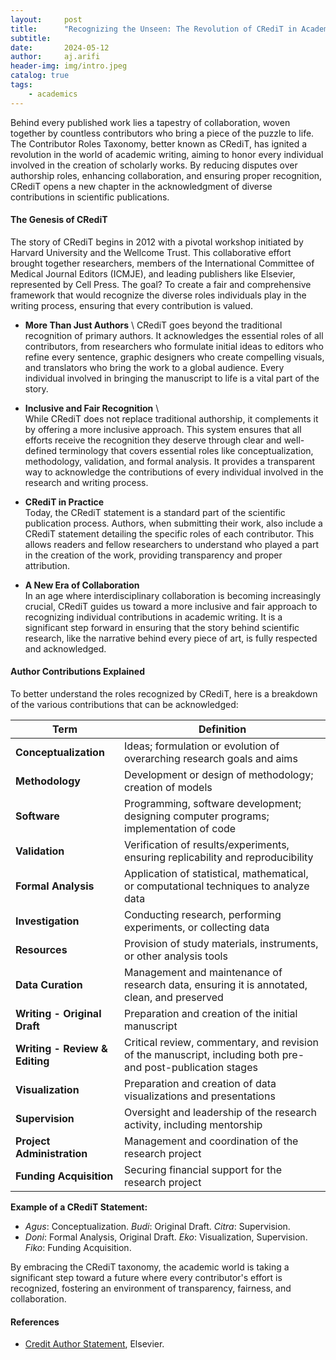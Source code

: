 ```yaml
---
layout:     post
title:      "Recognizing the Unseen: The Revolution of CRediT in Academic Publishing"
subtitle:   
date:       2024-05-12
author:     aj.arifi
header-img: img/intro.jpeg
catalog: true
tags:
    - academics
---
```



Behind every published work lies a tapestry of collaboration, woven together by countless contributors who bring a piece of the puzzle to life. The Contributor Roles Taxonomy, better known as CRediT, has ignited a revolution in the world of academic writing, aiming to honor every individual involved in the creation of scholarly works. By reducing disputes over authorship roles, enhancing collaboration, and ensuring proper recognition, CRediT opens a new chapter in the acknowledgment of diverse contributions in scientific publications.

#### **The Genesis of CRediT** 
The story of CRediT begins in 2012 with a pivotal workshop initiated by Harvard University and the Wellcome Trust. This collaborative effort brought together researchers, members of the International Committee of Medical Journal Editors (ICMJE), and leading publishers like Elsevier, represented by Cell Press. The goal? To create a fair and comprehensive framework that would recognize the diverse roles individuals play in the writing process, ensuring that every contribution is valued.

- **More Than Just Authors** \ 
CRediT goes beyond the traditional recognition of primary authors. It acknowledges the essential roles of all contributors, from researchers who formulate initial ideas to editors who refine every sentence, graphic designers who create compelling visuals, and translators who bring the work to a global audience. Every individual involved in bringing the manuscript to life is a vital part of the story.

- **Inclusive and Fair Recognition** \  
While CRediT does not replace traditional authorship, it complements it by offering a more inclusive approach. This system ensures that all efforts receive the recognition they deserve through clear and well-defined terminology that covers essential roles like conceptualization, methodology, validation, and formal analysis. It provides a transparent way to acknowledge the contributions of every individual involved in the research and writing process.

- **CRediT in Practice** \
Today, the CRediT statement is a standard part of the scientific publication process. Authors, when submitting their work, also include a CRediT statement detailing the specific roles of each contributor. This allows readers and fellow researchers to understand who played a part in the creation of the work, providing transparency and proper attribution.

- **A New Era of Collaboration** \
In an age where interdisciplinary collaboration is becoming increasingly crucial, CRediT guides us toward a more inclusive and fair approach to recognizing individual contributions in academic writing. It is a significant step forward in ensuring that the story behind scientific research, like the narrative behind every piece of art, is fully respected and acknowledged.

#### Author Contributions Explained

To better understand the roles recognized by CRediT, here is a breakdown of the various contributions that can be acknowledged:

| **Term**                  | **Definition**                                                                                         |
|---------------------------|--------------------------------------------------------------------------------------------------------|
| **Conceptualization**      | Ideas; formulation or evolution of overarching research goals and aims                                |
| **Methodology**            | Development or design of methodology; creation of models                                               |
| **Software**               | Programming, software development; designing computer programs; implementation of code                 |
| **Validation**             | Verification of results/experiments, ensuring replicability and reproducibility                        |
| **Formal Analysis**        | Application of statistical, mathematical, or computational techniques to analyze data                  |
| **Investigation**          | Conducting research, performing experiments, or collecting data                                        |
| **Resources**              | Provision of study materials, instruments, or other analysis tools                                     |
| **Data Curation**          | Management and maintenance of research data, ensuring it is annotated, clean, and preserved            |
| **Writing - Original Draft** | Preparation and creation of the initial manuscript                                                     |
| **Writing - Review & Editing** | Critical review, commentary, and revision of the manuscript, including both pre- and post-publication stages |
| **Visualization**          | Preparation and creation of data visualizations and presentations                                      |
| **Supervision**            | Oversight and leadership of the research activity, including mentorship                                |
| **Project Administration** | Management and coordination of the research project                                                    |
| **Funding Acquisition**    | Securing financial support for the research project                                                    |

**Example of a CRediT Statement:**
- *Agus*: Conceptualization. *Budi*: Original Draft. *Citra*: Supervision.
- *Doni*: Formal Analysis, Original Draft. *Eko*: Visualization, Supervision. *Fiko*: Funding Acquisition.

By embracing the CRediT taxonomy, the academic world is taking a significant step toward a future where every contributor's effort is recognized, fostering an environment of transparency, fairness, and collaboration.


#### References
* [Credit Author Statement](https://www.elsevier.com/authors/policies-and-guidelines/credit-author-statement), Elsevier.
